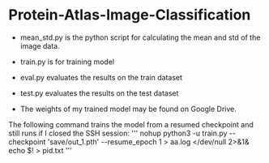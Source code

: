# Protein-Atlas-Image-Classification

- mean_std.py is the python script for calculating the mean and std of the image data. 
- train.py is for training model 
- eval.py evaluates the results on the train dataset
- test.py evaluates the results on the test dataset

- The weights of my trained model may be found on Google Drive.

The following command trains the model from a resumed checkpoint and still runs if I closed the SSH session:
'''
nohup python3 -u train.py --checkpoint 'save/out_1.pth' --resume_epoch 1 > aa.log </dev/null 2>&1&
echo $! > pid.txt
'''
